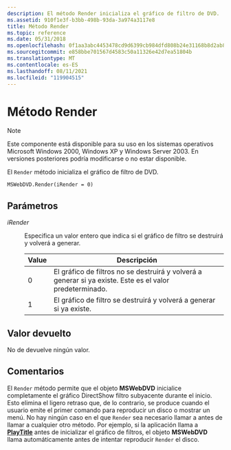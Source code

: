```yaml
---
description: El método Render inicializa el gráfico de filtro de DVD.
ms.assetid: 910f1e3f-b3bb-498b-93da-3a974a3117e8
title: Método Render
ms.topic: reference
ms.date: 05/31/2018
ms.openlocfilehash: 0f1aa3abc4453478cd9d6399cb984dfd808b24e31168b8d2ab89b085a6070bb9
ms.sourcegitcommit: e858bbe701567d4583c50a11326e42d7ea51804b
ms.translationtype: MT
ms.contentlocale: es-ES
ms.lasthandoff: 08/11/2021
ms.locfileid: "119904515"
---
```

# <a name="render-method"></a>Método Render

> [!Note]  
> Este componente está disponible para su uso en los sistemas operativos Microsoft Windows 2000, Windows XP y Windows Server 2003. En versiones posteriores podría modificarse o no estar disponible.

 

El `Render` método inicializa el gráfico de filtro de DVD.

``` syntax
MSWebDVD.Render(iRender = 0)
```

## <a name="parameters"></a>Parámetros

<dl> <dt>

<span id="iRender"></span><span id="irender"></span><span id="IRENDER"></span>*iRender*
</dt> <dd>

Especifica un valor entero que indica si el gráfico de filtro se destruirá y volverá a generar.



| Value | Descripción                                                                                         |
|-------|-----------------------------------------------------------------------------------------------------|
| 0     | El gráfico de filtros no se destruirá y volverá a generar si ya existe. Este es el valor predeterminado. |
| 1     | El gráfico de filtro se destruirá y volverá a generar si ya existe.                                |



 

</dd> </dl>

## <a name="return-value"></a>Valor devuelto

No de devuelve ningún valor.

## <a name="remarks"></a>Comentarios

El `Render` método permite que el objeto **MSWebDVD** inicialice completamente el gráfico DirectShow filtro subyacente durante el inicio. Esto elimina el ligero retraso que, de lo contrario, se produce cuando el usuario emite el primer comando para reproducir un disco o mostrar un menú. No hay ningún caso en el que `Render` sea necesario llamar a antes de llamar a cualquier otro método. Por ejemplo, si la aplicación llama a [**PlayTitle**](playtitle-method.md) antes de inicializar el gráfico de filtros, el objeto **MSWebDVD** llama automáticamente antes de intentar reproducir `Render` el disco.

 

 



